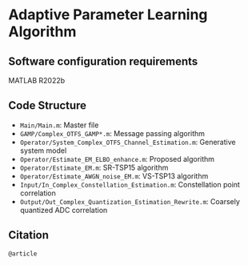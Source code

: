# Adaptive Parameter Learning Algorithm

## Software configuration requirements
MATLAB R2022b

## Code Structure
- `Main/Main.m`: Master file
- `GAMP/Complex_OTFS_GAMP*.m`: Message passing algorithm
- `Operator/System_Complex_OTFS_Channel_Estimation.m`: Generative system model
- `Operator/Estimate_EM_ELBO_enhance.m`: Proposed algorithm
- `Operator/Estimate_EM.m`: SR-TSP15 algorithm
- `Operator/Estimate_AWGN_noise_EM.m`: VS-TSP13 algorithm
- `Input/In_Complex_Constellation_Estimation.m`: Constellation point correlation
- `Output/Out_Complex_Quantization_Estimation_Rewrite.m`: Coarsely quantized ADC correlation

## Citation
```tex
@article
```